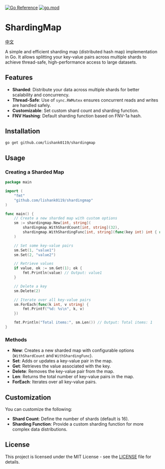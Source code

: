 [![Go Reference](https://pkg.go.dev/badge/github.com/lishank0119/shardingmap.svg)](https://pkg.go.dev/github.com/lishank0119/shardingmap)
[![go.mod](https://img.shields.io/github/go-mod/go-version/lishank0119/shardingmap)](go.mod)

# ShardingMap

[中文](README.zh-TW.md)

A simple and efficient sharding map (distributed hash map) implementation in Go. It allows splitting your key-value
pairs across multiple shards to achieve thread-safe, high-performance access to large datasets.

## Features

- **Sharded**: Distribute your data across multiple shards for better scalability and concurrency.
- **Thread-Safe**: Use of `sync.RWMutex` ensures concurrent reads and writes are handled safely.
- **Customizable**: Set custom shard count and sharding function.
- **FNV Hashing**: Default sharding function based on FNV-1a hash.

## Installation

```bash
go get github.com/lishank0119/shardingmap
```

## Usage

### Creating a Sharded Map

```go
package main

import (
	"fmt"
	"github.com/lishank0119/shardingmap"
)

func main() {
	// Create a new sharded map with custom options
	sm := shardingmap.New[int, string](
		shardingmap.WithShardCount[int, string](32),                                      // Set the number of shards
		shardingmap.WithShardingFunc[int, string](func(key int) int { return key }), // Custom sharding function
	)

	// Set some key-value pairs
	sm.Set(1, "value1")
	sm.Set(2, "value2")

	// Retrieve values
	if value, ok := sm.Get(1); ok {
		fmt.Println(value) // Output: value1
	}

	// Delete a key
	sm.Delete(2)

	// Iterate over all key-value pairs
	sm.ForEach(func(k int, v string) {
		fmt.Printf("%d: %s\n", k, v)
	})

	fmt.Println("Total items:", sm.Len()) // Output: Total items: 1
}
```

### Methods

- **New**: Creates a new sharded map with configurable options (`WithShardCount` and `WithShardingFunc`).
- **Set**: Adds or updates a key-value pair in the map.
- **Get**: Retrieves the value associated with the key.
- **Delete**: Removes the key-value pair from the map.
- **Len**: Returns the total number of key-value pairs in the map.
- **ForEach**: Iterates over all key-value pairs.

## Customization

You can customize the following:

- **Shard Count**: Define the number of shards (default is 16).
- **Sharding Function**: Provide a custom sharding function for more complex data distributions.

## License

This project is licensed under the MIT License - see the [LICENSE](LICENSE) file for details.
